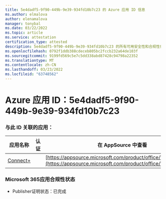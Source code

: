 ```yaml
---
title: 5e4dadf5-9f90-449b-9e39-934fd10b7c23 的 Azure 应用 ID 信息
ms.author: elmalova
author: elenamalova
manager: tonybal
ms.date: 03/22/2022
ms.topic: article
ms.service: attestation
certification_type: attested
description: 5e4dadf5-9f90-449b-9e39-934fd10b7c23 的所有可用安全性和合规性信息。
ms.openlocfilehash: 0792f1ddb388cdeceb805bc2fccb232a64de103f
ms.sourcegitcommit: 9199fd569c5e7c5dd338abd87428c94798a22352
ms.translationtype: MT
ms.contentlocale: zh-CN
ms.lasthandoff: 03/23/2022
ms.locfileid: "63748562"
---
```

# <a name="azure-app-id-5e4dadf5-9f90-449b-9e39-934fd10b7c23"></a>Azure 应用 ID：5e4dadf5-9f90-449b-9e39-934fd10b7c23


### <a name="apps-associated-with-this-id"></a>与此 ID 关联的应用：
| **应用名称** | **认证** | **在 AppSource 中查看** |
|--------------|---------------|-----------------------|
| [Connect+](../forward/WA200002611.md) |  | [https://appsource.microsoft.com/product/office/WA200002611](https://appsource.microsoft.com/product/office/WA200002611) |

### <a name="microsoft-365-app-compliance-status"></a>Microsoft 365应用合规性状态
- Publisher证明状态：已完成
